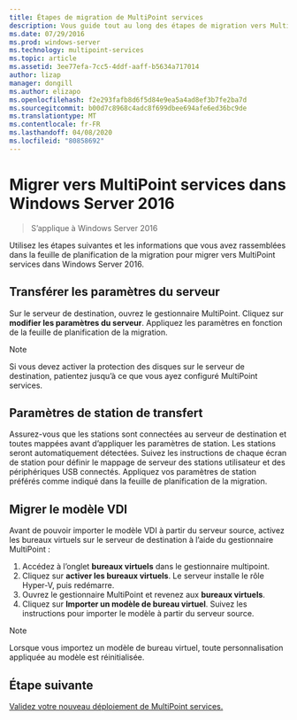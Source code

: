 ```yaml
---
title: Étapes de migration de MultiPoint services
description: Vous guide tout au long des étapes de migration vers MultiPoint services dans Windows Server 2016
ms.date: 07/29/2016
ms.prod: windows-server
ms.technology: multipoint-services
ms.topic: article
ms.assetid: 3ee77efa-7cc5-4ddf-aaff-b5634a717014
author: lizap
manager: dongill
ms.author: elizapo
ms.openlocfilehash: f2e293fafb8d6f5d84e9ea5a4ad8ef3b7fe2ba7d
ms.sourcegitcommit: b00d7c8968c4adc8f699dbee694afe6ed36bc9de
ms.translationtype: MT
ms.contentlocale: fr-FR
ms.lasthandoff: 04/08/2020
ms.locfileid: "80858692"
---
```

# <a name="migrate-to--multipoint-services-in-windows-server-2016"></a>Migrer vers MultiPoint services dans Windows Server 2016

>S’applique à Windows Server 2016

Utilisez les étapes suivantes et les informations que vous avez rassemblées dans la feuille de planification de la migration pour migrer vers MultiPoint services dans Windows Server 2016.

## <a name="transfer-server-settings"></a>Transférer les paramètres du serveur
Sur le serveur de destination, ouvrez le gestionnaire MultiPoint. Cliquez sur **modifier les paramètres du serveur**. Appliquez les paramètres en fonction de la feuille de planification de la migration.

> [!NOTE]
> Si vous devez activer la protection des disques sur le serveur de destination, patientez jusqu’à ce que vous ayez configuré MultiPoint services.

## <a name="transfer-station-settings"></a>Paramètres de station de transfert
Assurez-vous que les stations sont connectées au serveur de destination et toutes mappées avant d’appliquer les paramètres de station. Les stations seront automatiquement détectées. Suivez les instructions de chaque écran de station pour définir le mappage de serveur des stations utilisateur et des périphériques USB connectés. Appliquez vos paramètres de station préférés comme indiqué dans la feuille de planification de la migration.

## <a name="migrate-the-vdi-template"></a>Migrer le modèle VDI

Avant de pouvoir importer le modèle VDI à partir du serveur source, activez les bureaux virtuels sur le serveur de destination à l’aide du gestionnaire MultiPoint :

1. Accédez à l’onglet **bureaux virtuels** dans le gestionnaire multipoint.
2. Cliquez sur **activer les bureaux virtuels**. Le serveur installe le rôle Hyper-V, puis redémarre.
3. Ouvrez le gestionnaire MultiPoint et revenez aux **bureaux virtuels**.
4. Cliquez sur **Importer un modèle de bureau virtuel**. Suivez les instructions pour importer le modèle à partir du serveur source.

> [!NOTE]
> Lorsque vous importez un modèle de bureau virtuel, toute personnalisation appliquée au modèle est réinitialisée. 

## <a name="next-step"></a>Étape suivante
[Validez votre nouveau déploiement de MultiPoint services.](multipoint-services-post-migration-steps.md)